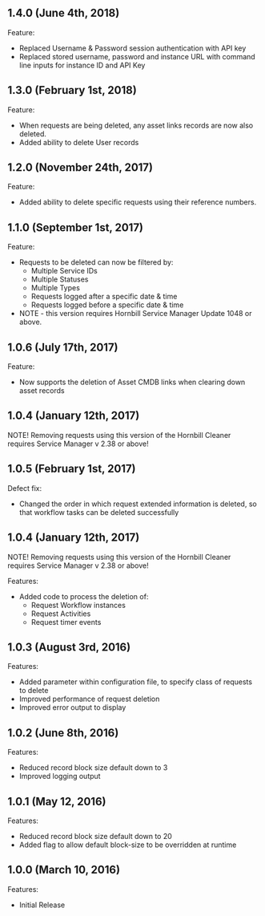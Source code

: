 ## 1.4.0 (June 4th, 2018)

Feature:
  - Replaced Username & Password session authentication with API key 
  - Replaced stored username, password and instance URL with command line inputs for instance ID and API Key

## 1.3.0 (February 1st, 2018)

Feature:

  - When requests are being deleted, any asset links records are now also deleted.
  - Added ability to delete User records

## 1.2.0 (November 24th, 2017)

Feature:

  - Added ability to delete specific requests using their reference numbers.

## 1.1.0 (September 1st, 2017)

Feature:

  - Requests to be deleted can now be filtered by:
    - Multiple Service IDs
    - Multiple Statuses
    - Multiple Types
    - Requests logged after a specific date & time
    - Requests logged before a specific date & time
  - NOTE - this version requires Hornbill Service Manager Update 1048 or above.

## 1.0.6 (July 17th, 2017)

Feature:

  - Now supports the deletion of Asset CMDB links when clearing down asset records

## 1.0.4 (January 12th, 2017)

NOTE! Removing requests using this version of the Hornbill Cleaner requires Service Manager v 2.38 or above!

## 1.0.5 (February 1st, 2017)

Defect fix:

  - Changed the order in which request extended information is deleted, so that workflow tasks can be deleted successfully 

## 1.0.4 (January 12th, 2017)

NOTE! Removing requests using this version of the Hornbill Cleaner requires Service Manager v 2.38 or above!

Features:

  - Added code to process the deletion of:
    - Request Workflow instances
    - Request Activities
    - Request timer events

## 1.0.3 (August 3rd, 2016)

Features:

  - Added parameter within configuration file, to specify class of requests to delete  
  - Improved performance of request deletion
  - Improved error output to display

## 1.0.2 (June 8th, 2016)

Features:

  - Reduced record block size default down to 3
  - Improved logging output

## 1.0.1 (May 12, 2016)

Features:

  - Reduced record block size default down to 20
  - Added flag to allow default block-size to be overridden at runtime


## 1.0.0 (March 10, 2016)

Features:

  - Initial Release
